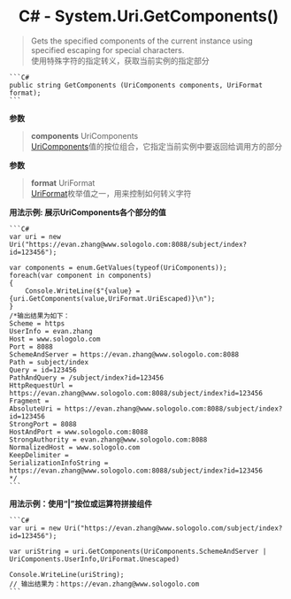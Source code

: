 # <center>C# - System.Uri.GetComponents()
> Gets the specified components of the current instance using specified escaping for special characters.   
> 使用特殊字符的指定转义，获取当前实例的指定部分

    ```C#
    public string GetComponents (UriComponents components, UriFormat format);
    ```

**参数**  
> **components** UriComponents   
[UriComponents](https://docs.microsoft.com/zh-cn/dotnet/api/system.uricomponents?view=netcore-3.1)值的按位组合，它指定当前实例中要返回给调用方的部分

**参数**  
> **format** UriFormat   
[UriFormat](https://docs.microsoft.com/zh-cn/dotnet/api/system.uriformat?view=netcore-3.1)枚举值之一，用来控制如何转义字符

**用法示例: 展示UriComponents各个部分的值**

    ```C#
    var uri = new Uri("https://evan.zhang@www.sologolo.com:8088/subject/index?id=123456");

    var components = enum.GetValues(typeof(UriComponents));
    foreach(var component in components)
    {
        Console.WriteLine($"{value} = {uri.GetComponents(value,UriFormat.UriEscaped)}\n");
    }
    /*输出结果为如下：
    Scheme = https
    UserInfo = evan.zhang
    Host = www.sologolo.com
    Port = 8088
    SchemeAndServer = https://evan.zhang@www.sologolo.com:8088
    Path = subject/index
    Query = id=123456
    PathAndQuery = /subject/index?id=123456
    HttpRequestUrl = https://evan.zhang@www.sologolo.com:8088/subject/index?id=123456
    Fragment =
    AbsoluteUri = https://evan.zhang@www.sologolo.com:8088/subject/index?id=123456
    StrongPort = 8088
    HostAndPort = www.sologolo.com:8088
    StrongAuthority = evan.zhang@www.sologolo.com:8088
    NormalizedHost = www.sologolo.com
    KeepDelimiter =
    SerializationInfoString = https://evan.zhang@www.sologolo.com:8088/subject/index?id=123456
    */
    ```

**用法示例：使用“|”按位或运算符拼接组件**

    ```C#
    var uri = new Uri("https://evan.zhang@www.sologolo.com/subject/index?id=123456");

    var uriString = uri.GetComponents(UriComponents.SchemeAndServer | UriComponents.UserInfo,UriFormat.Unescaped)

    Console.WriteLine(uriString);
    // 输出结果为：https://evan.zhang@www.sologolo.com
    ```